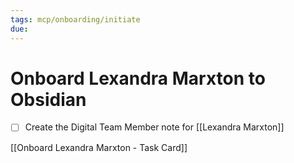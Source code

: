 ```yaml
---
tags: mcp/onboarding/initiate
due: 
---
```

# Onboard Lexandra Marxton to Obsidian

- [ ] Create the Digital Team Member note for [[Lexandra Marxton]]

[[Onboard Lexandra Marxton - Task Card]]
